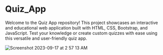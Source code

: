 # Quiz_App
Welcome to the Quiz App repository! This project showcases an interactive and educational web application built with HTML, CSS, Bootstrap, and JavaScript. Test your knowledge or create custom quizzes with ease using this versatile and user-friendly quiz app.


![Screenshot 2023-09-17 at 2 57 13 AM](https://github.com/Mujahid191/Quiz_App/assets/107375586/b87161e7-74f0-4b84-8c3a-0d5d2ddb19c9)
